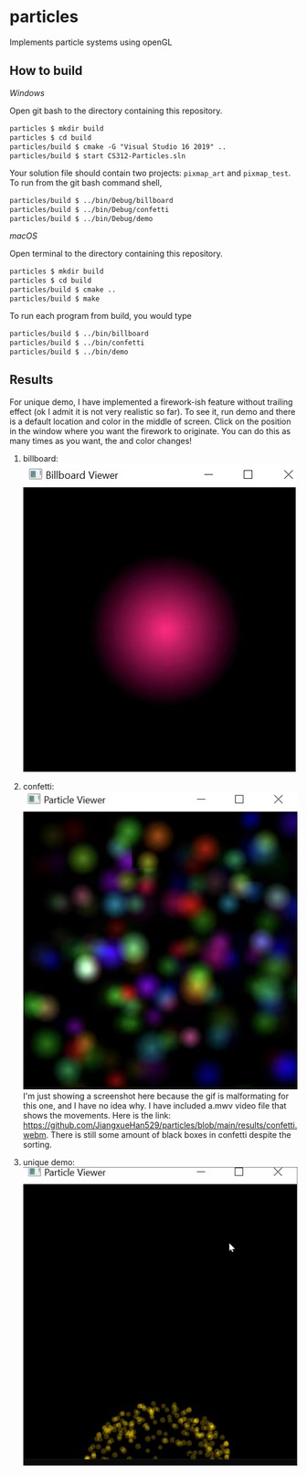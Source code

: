 # particles

Implements particle systems using openGL

## How to build

*Windows*

Open git bash to the directory containing this repository.

```
particles $ mkdir build
particles $ cd build
particles/build $ cmake -G "Visual Studio 16 2019" ..
particles/build $ start CS312-Particles.sln
```

Your solution file should contain two projects: `pixmap_art` and `pixmap_test`.
To run from the git bash command shell, 

```
particles/build $ ../bin/Debug/billboard
particles/build $ ../bin/Debug/confetti
particles/build $ ../bin/Debug/demo
```

*macOS*

Open terminal to the directory containing this repository.

```
particles $ mkdir build
particles $ cd build
particles/build $ cmake ..
particles/build $ make
```

To run each program from build, you would type

```
particles/build $ ../bin/billboard
particles/build $ ../bin/confetti
particles/build $ ../bin/demo
```

## Results

For unique demo, I have implemented a firework-ish feature without trailing effect (ok I admit it is not very realistic so far). To see it, run demo and there is a default location and color in the middle of screen. Click on the position in the window where you want the firework to originate. You can do this as many times as you want, the and color changes!
1. billboard:\
![alt text](https://github.com/JiangxueHan529/particles/blob/main/results/billboard.jpg)

2. confetti:\
![alt text](https://github.com/JiangxueHan529/particles/blob/main/results/confetti_updated.jpg)\
I'm just showing a screenshot here because the gif is malformating for this one, and I have no idea why. I have included a.mwv video file that shows the movements. Here is the link: https://github.com/JiangxueHan529/particles/blob/main/results/confetti.webm.
There is still some amount of black boxes in confetti despite the sorting.

3. unique demo:\
 ![alt text](https://github.com/JiangxueHan529/particles/blob/main/results/demo.gif)
